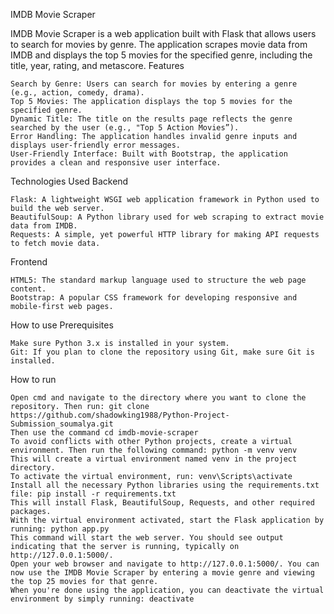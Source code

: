 IMDB Movie Scraper

IMDB Movie Scraper is a web application built with Flask that allows users to search for movies by genre. The application scrapes movie data from IMDB and displays the top 5 movies for the specified genre, including the title, year, rating, and metascore.
Features

    Search by Genre: Users can search for movies by entering a genre (e.g., action, comedy, drama).
    Top 5 Movies: The application displays the top 5 movies for the specified genre.
    Dynamic Title: The title on the results page reflects the genre searched by the user (e.g., "Top 5 Action Movies”).
    Error Handling: The application handles invalid genre inputs and displays user-friendly error messages.
    User-Friendly Interface: Built with Bootstrap, the application provides a clean and responsive user interface.

Technologies Used
Backend

    Flask: A lightweight WSGI web application framework in Python used to build the web server.
    BeautifulSoup: A Python library used for web scraping to extract movie data from IMDB.
    Requests: A simple, yet powerful HTTP library for making API requests to fetch movie data.

Frontend

    HTML5: The standard markup language used to structure the web page content.
    Bootstrap: A popular CSS framework for developing responsive and mobile-first web pages.

How to use
Prerequisites

    Make sure Python 3.x is installed in your system.
    Git: If you plan to clone the repository using Git, make sure Git is installed.

How to run

    Open cmd and navigate to the directory where you want to clone the repository. Then run: git clone https://github.com/shadowking1988/Python-Project-Submission_soumalya.git
    Then use the command cd imdb-movie-scraper
    To avoid conflicts with other Python projects, create a virtual environment. Then run the following command: python -m venv venv
    This will create a virtual environment named venv in the project directory.
    To activate the virtual environment, run: venv\Scripts\activate
    Install all the necessary Python libraries using the requirements.txt file: pip install -r requirements.txt
    This will install Flask, BeautifulSoup, Requests, and other required packages.
    With the virtual environment activated, start the Flask application by running: python app.py
    This command will start the web server. You should see output indicating that the server is running, typically on http://127.0.0.1:5000/.
    Open your web browser and navigate to http://127.0.0.1:5000/. You can now use the IMDB Movie Scraper by entering a movie genre and viewing the top 25 movies for that genre.
    When you're done using the application, you can deactivate the virtual environment by simply running: deactivate


